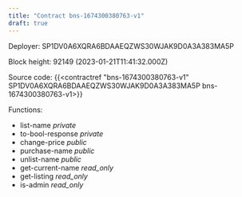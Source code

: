 ```yaml
---
title: "Contract bns-1674300380763-v1"
draft: true
---
```

Deployer: SP1DV0A6XQRA6BDAAEQZWS30WJAK9D0A3A383MA5P


 



Block height: 92149 (2023-01-21T11:41:32.000Z)

Source code: {{<contractref "bns-1674300380763-v1" SP1DV0A6XQRA6BDAAEQZWS30WJAK9D0A3A383MA5P bns-1674300380763-v1>}}

Functions:

* list-name _private_
* to-bool-response _private_
* change-price _public_
* purchase-name _public_
* unlist-name _public_
* get-current-name _read_only_
* get-listing _read_only_
* is-admin _read_only_
